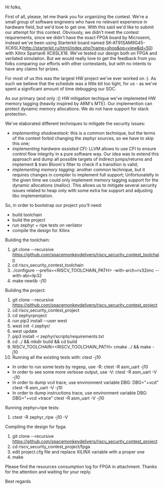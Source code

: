 Hi folks,

First of all, please, let me thank you for organizing the contest.  We're a
small group of software engineers who have no relevant experience in hardware
field, but we'd love to get one. With this said we'd like to submit our attempt
for this contest.  Obviously, we didn't meet the contest requirements, since we
didn't have the exact FPGA board by Microsemi, instead we've been using
Starterkit board named
SK-AT91SAM9G45-XC6SLX(http://starterkit.ru/html/index.php?name=shop&op=view&id=50)
with Xilinx Spartan6 XC6SLX16. We've tested our design both on FPGA and
verilated simulation.  But we would really love to get the feedback from you
folks comparing our efforts with other contestants, but with no intents to have
any claims for prizes.

For most of us this was the largest HW project we've ever worked on :). As such
we believe that the schedule was a little bit too tight, for us - as we've spent
a significant amount of time debugging our SOC.

As our primary (and only :() HW mitigation techique we've implemeted HW memory
tagging (heavily inspired by ARM's MTE). Our implemention can protect
dynamic memory allocations. We do not have support for stack protection.

We've elaborated different techniques to mitigate the security issues:

- _implementing shadowstack_: this is a common technique, but the terms of the
contest forbid changing the zephyr sources, so we have to skip this one;
- _implementing hardware assisted CFI_: LLVM allows to use CFI to ensure
control flow integrity in a pure software way. Our idea was to extend this
approach and dump all possible targets of indirect jumps/returns and implement
& train Bloom's filter to check if a transition is valid;
- _implementing memory tagging_: another common technique, but it requires
changes in compiler to implement full support; Unfortunatelly in the given time
we could only implement memory tagging support for the dynamic allocations
(malloc). This allows us to mitigate several security issues related to heap
only with some extra hw support and adjusting libc implementation.

So, in order to bootstrap our project you'll need:
- build toolchain
- build the project
- run zephyr + ripe tests on verilator
- compile the design for Xilinx

Building the toolchain:  
1. git clone --recursive https://github.com/spacemonkeydelivers/riscv_security_contest_toolchain
1. cd riscv_security_contest_toolchain  
1. ./configure --prefix=<RISCV_TOOLCHAIN_PATH> -with-arch=rv32imc --with-abi=ilp32  
1. make newlib -j10  

Building the project:  
1. git clone --recursive https://github.com/spacemonkeydelivers/riscv_security_contest_project
1. cd riscv_security_contest_project  
1. cd zephyrproject  
1. run pip3 install --user west  
1. west init -l zephyr/  
1. west update  
1. pip3 install -r zephyr/scripts/requirements.txt  
1. cd ../ && mkdir build && cd build  
1. RISCV_TOOLCHAIN=<RISCV_TOOLCHAIN_PATH> cmake  ../ && make -j10  
1. Running all the existing tests with: ctest -j10   

  - In order to run some tests by regexp, use -R: ctest -R asm_uart -j10  
  - In order to see some more verbose output, use -V: ctest -R asm_uart -V -j10  
  - In order to dump vcd trace, use environment variable DBG: DBG="+vcd" ctest -R asm_uart -V -j10  
  - In order to dump instructions trace, use environment variable DBG: DBG="+vcd +trace" ctest -R asm_uart -V -j10  

Running zephyr+ripe tests:  
1. ctest -R zephyr_ripe -j10 -V  

Compiling the design for fpga: 
1. git clone --recursive https://github.com/spacemonkeydelivers/riscv_security_contest_project
1. cd riscv_security_contest_project/fpga  
1. edit project.cfg file and replace XILINX variable with a proper one  
1. make  

Please find the resources consumption log for FPGA in attachment.
Thanks for the attention and waiting for your reply.

Best regards
